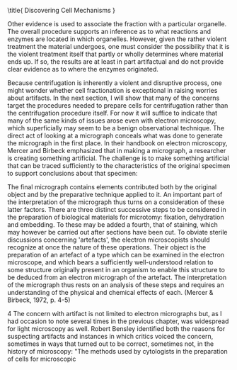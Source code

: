 \title{
Discovering Cell Mechanisms
}

Other evidence is used to associate the fraction with a particular organelle. The overall procedure supports an inference as to what reactions and enzymes are located in which organelles. However, given the rather violent treatment the material undergoes, one must consider the possibility that it is the violent treatment itself that partly or wholly determines where material ends up. If so, the results are at least in part artifactual and do not provide clear evidence as to where the enzymes originated.

Because centrifugation is inherently a violent and disruptive process, one might wonder whether cell fractionation is exceptional in raising worries about artifacts. In the next section, I will show that many of the concerns target the procedures needed to prepare cells for centrifugation rather than the centrifugation procedure itself. For now it will suffice to indicate that many of the same kinds of issues arose even with electron microscopy, which superficially may seem to be a benign observational technique. The direct act of looking at a micrograph conceals what was done to generate the micrograph in the first place. In their handbook on electron microscopy, Mercer and Birbeck emphasized that in making a micrograph, a researcher is creating something artificial. The challenge is to make something artificial that can be traced sufficiently to the characteristics of the original specimen to support conclusions about that specimen:

The final micrograph contains elements contributed both by the original object and by the preparative technique applied to it. An important part of the interpretation of the micrograph thus turns on a consideration of these latter factors. There are three distinct successive steps to be considered in the preparation of biological materials for microtomy: fixation, dehydration and embedding. To these may be added a fourth, that of staining, which may however be carried out after sections have been cut. To obviate sterile discussions concerning 'artefacts', the electron microscopists should recognize at once the nature of these operations. Their object is the preparation of an artefact of a type which can be examined in the electron microscope, and which bears a sufficiently well-understood relation to some structure originally present in an organism to enable this structure to be deduced from an electron micrograph of the artefact. The interpretation of the micrograph thus rests on an analysis of these steps and requires an understanding of the physical and chemical effects of each. (Mercer \& Birbeck, 1972, p. 4-5)

4 The concern with artifact is not limited to electron micrographs but, as I had occasion to note several times in the previous chapter, was widespread for light microscopy as well. Robert Bensley identified both the reasons for suspecting artifacts and instances in which critics voiced the concern, sometimes in ways that turned out to be correct, sometimes not, in the history of microscopy: "The methods used by cytologists in the preparation of cells for microscopic